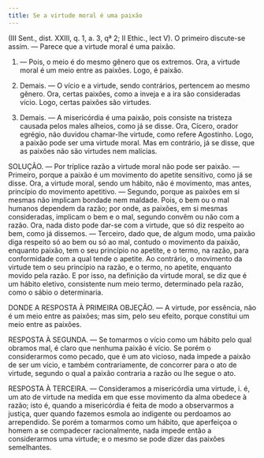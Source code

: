 ```yaml
---
title: Se a virtude moral é uma paixão
---
```


(III Sent., dist. XXIII, q. 1, a. 3, qª 2; II Ethic., lect V).
  O primeiro discute-se assim. — Parece que a virtude moral é uma paixão.  

1. — Pois, o meio é do mesmo gênero que os extremos. Ora, a virtude moral é um meio entre as paixões. Logo, é paixão.  

2. Demais. — O vício e a virtude, sendo contrários, pertencem ao mesmo gênero. Ora, certas paixões, como a inveja e a ira são consideradas vício. Logo, certas paixões são virtudes.  

3. Demais. — A misericórdia é uma paixão, pois consiste na tristeza causada pelos males alheios, como já se disse. Ora, Cícero, orador egrégio, não duvidou chamar-lhe virtude, como refere Agostinho. Logo, a paixão pode ser uma virtude moral.  Mas em contrário, já se disse, que as paixões não são virtudes nem malícias.  

SOLUÇÃO. — Por tríplice razão a virtude moral não pode ser paixão. — Primeiro, porque a paixão é um movimento do apetite sensitivo, como já se disse. Ora, a virtude moral, sendo um hábito, não é movimento, mas antes, princípio do movimento apetitivo. — Segundo, porque as paixões em si mesmas não implicam bondade nem maldade. Pois, o bem ou o mal humanos dependem da razão; por onde, as paixões, em si mesmas consideradas, implicam o bem e o mal, segundo convêm ou não com a razão. Ora, nada disto pode dar-se com a virtude, que só diz respeito ao bem, como já dissemos. — Terceiro, dado que, de algum modo, uma paixão diga respeito só ao bem ou só ao mal, contudo o movimento da paixão, enquanto paixão, tem o seu princípio no apetite, e o termo, na razão, para conformidade com a qual tende o apetite. Ao contrário, o movimento da virtude tem o seu princípio na razão, e o termo, no apetite, enquanto movido pela razão. E por isso, na definição da virtude moral, se diz que é um hábito eletivo, consistente num meio termo, determinado pela razão, como o sábio o determinaria.  

DONDE A RESPOSTA À PRIMEIRA OBJEÇÃO. — A virtude, por essência, não é um meio entre as paixões; mas sim, pelo seu efeito, porque constitui um meio entre as paixões.  

RESPOSTA À SEGUNDA. — Se tomarmos o vício como um hábito pelo qual obramos mal, é claro que nenhuma paixão é vício. Se porém o considerarmos como pecado, que é um ato vicioso, nada impede a paixão de ser um vício, e também contrariamente, de concorrer para o ato de virtude, segundo o qual a paixão contraria a razão ou lhe segue o ato.  

RESPOSTA À TERCEIRA. — Consideramos a misericórdia uma virtude, i. é, um ato de virtude na medida em que esse movimento da alma obedece à razão; isto é, quando a misericórdia é feita de modo a observarmos a justiça, quer quando fazemos esmola ao indigente ou perdoamos ao arrependido. Se porém a tomarmos como um hábito, que aperfeiçoa o homem a se compadecer racionalmente, nada impede então a considerarmos uma virtude; e o mesmo se pode dizer das paixões semelhantes.